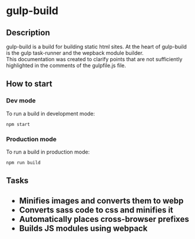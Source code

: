 # gulp-build

<h2>Description</h2>

gulp-build is a build for building static html sites. At the heart of gulp-build is the gulp task-runner and the wepback module builder.<br/>
This documentation was created to clarify points that are not sufficiently highlighted in the comments of the gulpfile.js file.

<h2>How to start</h2>

<h3>Dev mode</h3>
To run a build in development mode:

```
npm start
```

<h3>Production mode</h3>
To run a build in production mode:

```
npm run build
```

<h2>Tasks<h2>
<ul>
  <li>Minifies images and converts them to webp</li>
  <li>Converts sass code to css and minifies it</li>
  <li>Automatically places cross-browser prefixes</li>
  <li>Builds JS modules using webpack</li>
</ul>
  
